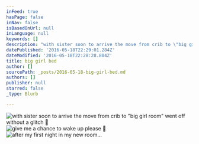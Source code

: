 ```yaml
---
inFeed: true
hasPage: false
inNav: false
isBasedOnUrl: null
inLanguage: null
keywords: []
description: "with sister soon to arrive the move from crib to \"big girl room\" went off without a glitch \uD83D\uDE07"
datePublished: '2016-05-18T22:29:01.284Z'
dateModified: '2016-05-18T22:28:28.804Z'
title: big girl bed
author: []
sourcePath: _posts/2016-05-18-big-girl-bed.md
authors: []
publisher: null
starred: false
_type: Blurb

---
```

![with sister soon to arrive the move from crib to "big girl room" went off without a glitch ](https://the-grid-user-content.s3-us-west-2.amazonaws.com/c42f825a-e0dd-463c-bb7a-723e13aa91d9.jpg)
![give me a chance to wake up please ](https://the-grid-user-content.s3-us-west-2.amazonaws.com/222cfc6f-e0c7-4003-a553-c06fb3feb29a.jpg)
![after my first night in my new room...](https://the-grid-user-content.s3-us-west-2.amazonaws.com/a493f758-c628-40aa-be3e-60a3b802aebd.jpg)